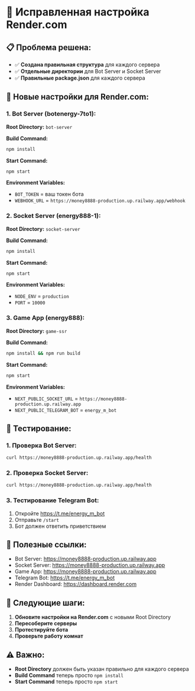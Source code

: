# 🔧 Исправленная настройка Render.com

## 📋 **Проблема решена:**
- ✅ **Создана правильная структура** для каждого сервера
- ✅ **Отдельные директории** для Bot Server и Socket Server
- ✅ **Правильные package.json** для каждого сервера

## 🚀 **Новые настройки для Render.com:**

### **1. Bot Server (botenergy-7to1):**

**Root Directory:** `bot-server`

**Build Command:**
```bash
npm install
```

**Start Command:**
```bash
npm start
```

**Environment Variables:**
- `BOT_TOKEN` = ваш токен бота
- `WEBHOOK_URL` = `https://money8888-production.up.railway.app/webhook`

### **2. Socket Server (energy888-1):**

**Root Directory:** `socket-server`

**Build Command:**
```bash
npm install
```

**Start Command:**
```bash
npm start
```

**Environment Variables:**
- `NODE_ENV` = `production`
- `PORT` = `10000`

### **3. Game App (energy888):**

**Root Directory:** `game-ssr`

**Build Command:**
```bash
npm install && npm run build
```

**Start Command:**
```bash
npm start
```

**Environment Variables:**
- `NEXT_PUBLIC_SOCKET_URL` = `https://money8888-production.up.railway.app`
- `NEXT_PUBLIC_TELEGRAM_BOT` = `energy_m_bot`

## 🧪 **Тестирование:**

### **1. Проверка Bot Server:**
```bash
curl https://money8888-production.up.railway.app/health
```

### **2. Проверка Socket Server:**
```bash
curl https://money8888-production.up.railway.app/health
```

### **3. Тестирование Telegram Bot:**
1. Откройте https://t.me/energy_m_bot
2. Отправьте `/start`
3. Бот должен ответить приветствием

## 🔗 **Полезные ссылки:**
- Bot Server: https://money8888-production.up.railway.app
- Socket Server: https://money8888-production.up.railway.app
- Game App: https://money8888-production.up.railway.app
- Telegram Bot: https://t.me/energy_m_bot
- Render Dashboard: https://dashboard.render.com

## 📝 **Следующие шаги:**
1. **Обновите настройки на Render.com** с новыми Root Directory
2. **Пересоберите серверы**
3. **Протестируйте бота**
4. **Проверьте работу комнат**

## ⚠️ **Важно:**
- **Root Directory** должен быть указан правильно для каждого сервера
- **Build Command** теперь просто `npm install`
- **Start Command** теперь просто `npm start`



